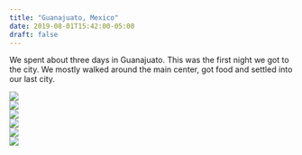 ```yaml
---
title: "Guanajuato, Mexico"
date: 2019-08-01T15:42:00-05:00
draft: false
---
```


<link href="/styles/common.css" rel="stylesheet">

<div class="content-shadow-container center-title-container">
    <p>We spent about three days in Guanajuato. This was the first night we got
    to the city. We mostly walked around the main center, got food and settled into
    our last city.</p>
</div>

<div class="content-long-shadow-container">
    <a href="https://imagizer.imageshack.com/v2/640x480q90/923/23XwXA.jpg" target="_blank">
        <img src="https://imagizer.imageshack.com/v2/640x480q90/923/23XwXA.jpg"/>
    </a>
</div>

<div class="content-shadow-container">
    <a href="https://imagizer.imageshack.com/v2/640x480q90/923/NM1AJV.jpg" target="_blank">
        <img src="https://imagizer.imageshack.com/v2/640x480q90/923/NM1AJV.jpg"/>
    </a>
</div>

<div class="content-shadow-container">
    <a href="https://imagizer.imageshack.com/v2/640x480q90/921/ic2u5I.jpg" target="_blank">
        <img src="https://imagizer.imageshack.com/v2/640x480q90/921/ic2u5I.jpg"/>
    </a>
</div>

<div class="content-long-shadow-container">
    <a href="https://imagizer.imageshack.com/v2/640x480q90/921/NjQg6k.jpg" target="_blank">
        <img src="https://imagizer.imageshack.com/v2/640x480q90/921/NjQg6k.jpg"/>
    </a>
</div>

<div class="content-shadow-container">
    <a href="https://imagizer.imageshack.com/v2/640x480q90/923/tWwMqf.jpg" target="_blank">
        <img src="https://imagizer.imageshack.com/v2/640x480q90/923/tWwMqf.jpg"/>
    </a>
</div>

<div class="content-long-shadow-container">
    <a href="https://imagizer.imageshack.com/v2/640x480q90/923/3TVuqx.jpg" target="_blank">
        <img src="https://imagizer.imageshack.com/v2/640x480q90/923/3TVuqx.jpg"/>
    </a>
</div>
